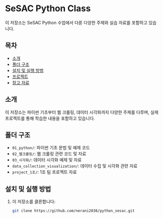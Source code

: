 # SeSAC Python Class

이 저장소는 SeSAC Python 수업에서 다룬 다양한 주제와 실습 자료를 포함하고 있습니다.

## 목차

- [소개](#소개)
- [폴더 구조](#폴더-구조)
- [설치 및 실행 방법](#설치-및-실행-방법)
- [프로젝트](#프로젝트)
- [참고 자료](#참고-자료)

## 소개

이 저장소는 파이썬 기초부터 웹 크롤링, 데이터 시각화까지 다양한 주제를 다루며, 실제 프로젝트를 통해 학습한 내용을 포함하고 있습니다.

## 폴더 구조

- `01_python/`: 파이썬 기초 문법 및 예제 코드
- `02_웹크롤링/`: 웹 크롤링 관련 코드 및 자료
- `03_시각화/`: 데이터 시각화 예제 및 자료
- `data_collection_visualization/`: 데이터 수집 및 시각화 관련 자료
- `project_1조/`: 1조 팀 프로젝트 자료

## 설치 및 실행 방법

1. 이 저장소를 클론합니다:

   ```bash
   git clone https://github.com/nerani2038/python_sesac.git

